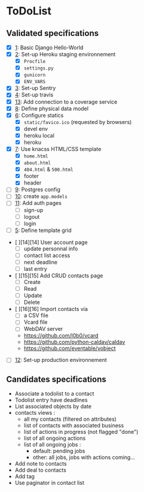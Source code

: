 # ToDoList

## Validated specifications

* [x] [1][1]: Basic Django Hello-World
* [x] [2][2]: Set-up Heroku staging environnement
    - [x] `Procfile`
    - [x] `settings.py`
    - [x] `gunicorn`
    - [x] `ENV_VARS`
* [x] [3][3]: Set-up Sentry
* [x] [4][4]: Set-up travis
* [x] [13][13]: Add connection to a coverage service
* [x] [8][8]: Define physical data model
* [x] [6][6]: Configure statics
    - [x] `static/favico.ico` (requested by browsers)
    - [x] devel env
    - [x] heroku local
    - [x] heroku
* [x] [7][7]: Use knacss HTML/CSS template
    - [x] `home.html`
    - [x] `about.html`
    - [x] `404.html` & `500.html`
    - [x] footer
    - [x] header
* [ ] [9][9]: Postgres config
* [ ] [10][10]: create `app.models`
* [ ] [11][11]: Add auth pages
    - [ ] sign-up
    - [ ] logout
    - [ ] login
* [ ] [5][5]: Define template grid
* [ ][14][14] User account page
    - [ ] update personnal info
    - [ ] contact list access
    - [ ] next deadline
    - [ ] last entry
* [ ][15][15] Add CRUD contacts page
    - [ ] Create
    - [ ] Read
    - [ ] Update
    - [ ] Delete
* [ ][16][16] Import contacts via
    - [ ] a CSV file
    - [ ] Vcard file
    - [ ] WebDAV server
    - https://github.com/l0b0/vcard
    - https://github.com/python-caldav/caldav
    - https://github.com/eventable/vobject
* [ ] [12][12]: Set-up production environnement

## Candidates specifications

* Associate a todolist to a contact
* Todolist entry have deadlines
* List associated objects by date
* contacts views : 
    - all my contacts (filtered on attributes)
    - list of contacts with associated business
    - list of actions in progress (not flagged "done")
    - list of all ongoing actions
    - list of all ongoing jobs :
        * default: pending jobs
        * other: all jobs, jobs with actions coming…
* Add note to contacts
* Add deal to contacts
* Add tag
* Use paginator in contact list

[1]: https://github.com/freezed/ocp13/issues/1
[2]: https://github.com/freezed/ocp13/issues/2
[3]: https://github.com/freezed/ocp13/issues/3
[4]: https://github.com/freezed/ocp13/issues/4
[5]: https://github.com/freezed/ocp13/issues/5
[6]: https://github.com/freezed/ocp13/issues/6
[7]: https://github.com/freezed/ocp13/issues/7
[8]: https://github.com/freezed/ocp13/issues/8
[9]: https://github.com/freezed/ocp13/issues/9
[10]: https://github.com/freezed/ocp13/issues/10
[11]: https://github.com/freezed/ocp13/issues/11
[12]: https://github.com/freezed/ocp13/issues/12
[13]: https://github.com/freezed/ocp13/issues/13

